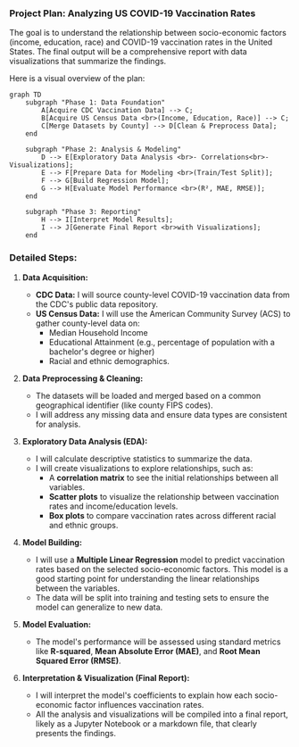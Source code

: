 ### **Project Plan: Analyzing US COVID-19 Vaccination Rates**

The goal is to understand the relationship between socio-economic factors (income, education, race) and COVID-19 vaccination rates in the United States. The final output will be a comprehensive report with data visualizations that summarize the findings.

Here is a visual overview of the plan:

```mermaid
graph TD
    subgraph "Phase 1: Data Foundation"
        A[Acquire CDC Vaccination Data] --> C;
        B[Acquire US Census Data <br>(Income, Education, Race)] --> C;
        C[Merge Datasets by County] --> D[Clean & Preprocess Data];
    end

    subgraph "Phase 2: Analysis & Modeling"
        D --> E[Exploratory Data Analysis <br>- Correlations<br>- Visualizations];
        E --> F[Prepare Data for Modeling <br>(Train/Test Split)];
        F --> G[Build Regression Model];
        G --> H[Evaluate Model Performance <br>(R², MAE, RMSE)];
    end

    subgraph "Phase 3: Reporting"
        H --> I[Interpret Model Results];
        I --> J[Generate Final Report <br>with Visualizations];
    end
```

### **Detailed Steps:**

1.  **Data Acquisition:**
    *   **CDC Data:** I will source county-level COVID-19 vaccination data from the CDC's public data repository.
    *   **US Census Data:** I will use the American Community Survey (ACS) to gather county-level data on:
        *   Median Household Income
        *   Educational Attainment (e.g., percentage of population with a bachelor's degree or higher)
        *   Racial and ethnic demographics.

2.  **Data Preprocessing & Cleaning:**
    *   The datasets will be loaded and merged based on a common geographical identifier (like county FIPS codes).
    *   I will address any missing data and ensure data types are consistent for analysis.

3.  **Exploratory Data Analysis (EDA):**
    *   I will calculate descriptive statistics to summarize the data.
    *   I will create visualizations to explore relationships, such as:
        *   A **correlation matrix** to see the initial relationships between all variables.
        *   **Scatter plots** to visualize the relationship between vaccination rates and income/education levels.
        *   **Box plots** to compare vaccination rates across different racial and ethnic groups.

4.  **Model Building:**
    *   I will use a **Multiple Linear Regression** model to predict vaccination rates based on the selected socio-economic factors. This model is a good starting point for understanding the linear relationships between the variables.
    *   The data will be split into training and testing sets to ensure the model can generalize to new data.

5.  **Model Evaluation:**
    *   The model's performance will be assessed using standard metrics like **R-squared**, **Mean Absolute Error (MAE)**, and **Root Mean Squared Error (RMSE)**.

6.  **Interpretation & Visualization (Final Report):**
    *   I will interpret the model's coefficients to explain how each socio-economic factor influences vaccination rates.
    *   All the analysis and visualizations will be compiled into a final report, likely as a Jupyter Notebook or a markdown file, that clearly presents the findings.